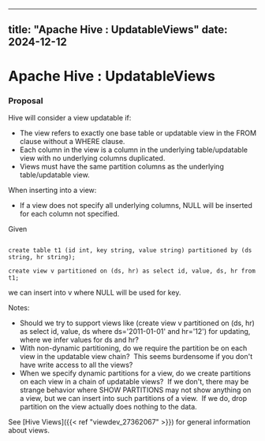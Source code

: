 ---

title: "Apache Hive : UpdatableViews"
date: 2024-12-12
----------------

# Apache Hive : UpdatableViews

### Proposal

Hive will consider a view updatable if:

* The view refers to exactly one base table or updatable view in the FROM clause without a WHERE clause.
* Each column in the view is a column in the underlying table/updatable view with no underlying columns duplicated.
* Views must have the same partition columns as the underlying table/updatable view.

When inserting into a view:

* If a view does not specify all underlying columns, NULL will be inserted for each column not specified.

Given

```

create table t1 (id int, key string, value string) partitioned by (ds string, hr string);

create view v partitioned on (ds, hr) as select id, value, ds, hr from t1;

```

we can insert into v where NULL will be used for key.

Notes:

* Should we try to support views like (create view v partitioned on (ds, hr) as select id, value, ds where ds='2011-01-01' and hr='12') for updating, where we infer values for ds and hr?
* With non-dynamic partitioning, do we require the partition be on each view in the updatable view chain?  This seems burdensome if you don't have write access to all the views?
* When we specify dynamic partitions for a view, do we create partitions on each view in a chain of updatable views?  If we don't, there may be strange behavior where SHOW PARTITIONS may not show anything on a view, but we can insert into such partitions of a view.  If we do, drop partition on the view actually does nothing to the data.

See [Hive Views]({{< ref "viewdev_27362067" >}}) for general information about views.

